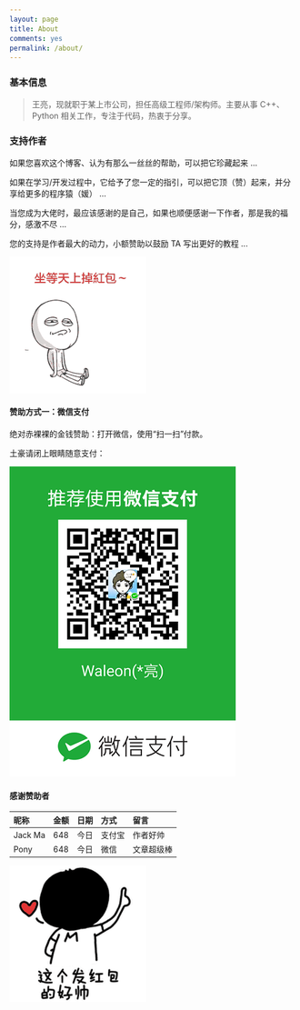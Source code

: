 ```yaml
---
layout: page
title: About
comments: yes
permalink: /about/
---
```


### 基本信息

> 王亮，现就职于某上市公司，担任高级工程师/架构师。主要从事 C++、Python 相关工作，专注于代码，热衷于分享。

### 支持作者

如果您喜欢这个博客、认为有那么一丝丝的帮助，可以把它珍藏起来 ...

如果在学习/开发过程中，它给予了您一定的指引，可以把它顶（赞）起来，并分享给更多的程序猿（媛） ...

当您成为大佬时，最应该感谢的是自己，如果也顺便感谢一下作者，那是我的福分，感激不尽 ...

您的支持是作者最大的动力，小额赞助以鼓励 TA 写出更好的教程 ...

![坐等红包](/images/donate_1.png)

#### 赞助方式一：微信支付

绝对赤裸裸的金钱赞助：打开微信，使用“扫一扫”付款。

土豪请闭上眼睛随意支付：

![微信支付](/images/wechatpay.png)

#### 感谢赞助者

昵称 | 金额 | 日期 | 方式 | 留言
:--- | :--- | :--- | :--- | :---
Jack Ma | 648 | 今日 | 支付宝 | 作者好帅
Pony | 648 | 今日 | 微信 | 文章超级棒

![发红包很帅](/images/donate_2.png)